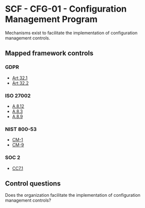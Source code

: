 # SCF - CFG-01 - Configuration Management Program
Mechanisms exist to facilitate the implementation of configuration management controls.
## Mapped framework controls
### GDPR
- [Art 32.1](../gdpr/art32.md#Article-321)
- [Art 32.2](../gdpr/art32.md#Article-322)
  
### ISO 27002
- [A.8.12](../iso27002/a-8.md#a812)
- [A.8.3](../iso27002/a-8.md#a83)
- [A.8.9](../iso27002/a-8.md#a89)
  
### NIST 800-53
- [CM-1](../nist80053/cm-1.md)
- [CM-9](../nist80053/cm-9.md)
  
### SOC 2
- [CC7.1](../soc2/cc71.md)
  
## Control questions
Does the organization facilitate the implementation of configuration management controls?
  